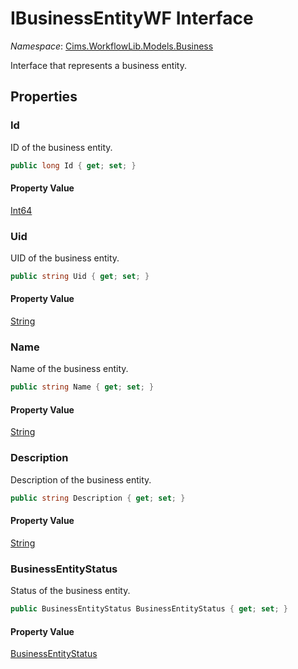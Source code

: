 # IBusinessEntityWF Interface 

*Namespace*: [Cims.WorkflowLib.Models.Business](Cims.WorkflowLib.Models.Business.md)

Interface that represents a business entity.

## Properties

### Id

ID of the business entity.

```C#
public long Id { get; set; }
```

#### Property Value

[Int64](https://learn.microsoft.com/en-us/dotnet/api/system.int64)

### Uid

UID of the business entity.

```C#
public string Uid { get; set; }
```

#### Property Value

[String](https://learn.microsoft.com/en-us/dotnet/api/system.string)

### Name

Name of the business entity.

```C#
public string Name { get; set; }
```

#### Property Value

[String](https://learn.microsoft.com/en-us/dotnet/api/system.string)

### Description

Description of the business entity.

```C#
public string Description { get; set; }
```

#### Property Value

[String](https://learn.microsoft.com/en-us/dotnet/api/system.string)

### BusinessEntityStatus

Status of the business entity.

```C#
public BusinessEntityStatus BusinessEntityStatus { get; set; }
```

#### Property Value

[BusinessEntityStatus](BusinessEntityStatus.md)
